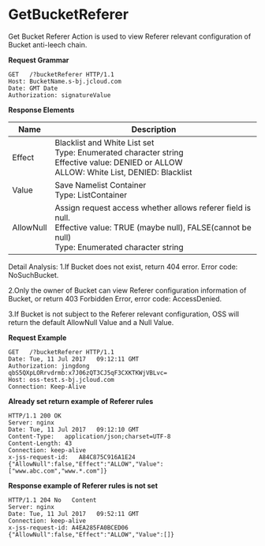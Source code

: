 # GetBucketReferer

Get Bucket Referer Action is used to view Referer relevant configuration of Bucket anti-leech chain. 

**Request Grammar**

```
GET   /?bucketReferer HTTP/1.1
Host: BucketName.s-bj.jcloud.com
Date: GMT Date
Authorization: signatureValue
```

**Response Elements**

|Name|Description|
|-|-|
|Effect|Blacklist and White List set <br>Type: Enumerated character string<br>Effective value: DENIED or ALLOW<br>ALLOW: White List, DENIED: Blacklist|
|Value|Save Namelist Container<br>Type: List<String>Container
|AllowNull|Assign request access whether allows referer field is null. <br>Effective value: TRUE (maybe null), FALSE(cannot be null)<br>Type: Enumerated character string

Detail Analysis:
1.If Bucket does not exist, return 404 error. Error code: NoSuchBucket.

2.Only the owner of Bucket can view Referer configuration information of Bucket, or return 403 Forbidden Error, error code: AccessDenied.

3.If Bucket is not subject to the Referer relevant configuration, OSS will return the default AllowNull Value and a Null Value.

**Request Example**

```
GET   /?bucketReferer HTTP/1.1
Date: Tue, 11 Jul 2017   09:12:11 GMT
Authorization: jingdong   qbS5QXpLORrvdrmb:x7J06zQT3CJ5qF3CXKTKWjVBLvc=
Host: oss-test.s-bj.jcloud.com
Connection: Keep-Alive
```

**Already set return example of Referer rules**

```
HTTP/1.1 200 OK
Server: nginx
Date: Tue, 11 Jul 2017   09:12:10 GMT
Content-Type:   application/json;charset=UTF-8
Content-Length: 43
Connection: keep-alive
x-jss-request-id:   A84C875C916A1E24
{"AllowNull":false,"Effect":"ALLOW","Value":["www.abc.com","www.*.com"]}
```

**Response example of Referer rules is not set**

```
HTTP/1.1 204 No   Content
Server: nginx
Date: Tue, 11 Jul 2017   09:52:11 GMT
Connection: keep-alive
x-jss-request-id: A4EA285FA0BCED06
{"AllowNull":false,"Effect":"ALLOW","Value":[]}
```

